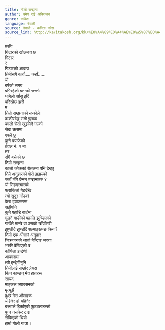 ```yaml
---
title: गोलो सम्झना
author: उमेश राई अकिञ्चन
genre: कविता
language: नेपाली
source: नेपाली - कविता कोश
source_link: http://kavitakosh.org/kk/%E0%A4%89%E0%A4%AE%E0%A5%87%E0%A4%B6_%E0%A4%B0%E0%A4%BE%E0%A4%88_%E0%A4%85%E0%A4%95%E0%A4%BF%E0%A4%9E%E0%A5%8D%E0%A4%9A%E0%A4%A8
---
```


मसँग  
गिटारको खोलमात्र छ  
गिटार  
र  
गिटारको आवाज  
तिमीसगै कहाँ..... कहाँ......  
यो  
बर्षको समय  
बगिरहेको बाग्मती जस्तो  
धमिलो आँसु झँर्दै  
परिरहेछ झरी  
म  
तिम्रो सम्झनाको सप्कोले  
ढाकीरहेछु रातो गुलाफ  
कालो सेतो खुइलिदै गएको  
जेब्रा क्रसमा  
एक्लै छु  
कुनै क्याफेको  
टेवल नं. २ मा  
तर  
सँगै बसेको छ  
तिम्रो सम्झना  
कालो कोकको बोतलमा पनि देख्छु  
तिम्रै अनुहारको गोरो झझल्को  
कहाँ सँगै छैनन् सम्झनाहरु ?  
यो सिहदरबारको  
फराकिलो गेटदेखि  
त्यो सुदूर गाँउको  
केरा झ्याङसम्म  
अझैपनि  
कुनै पहाडि बाटोमा  
गुड्ने गाडीको पछाडि झुण्डिएको  
गाउँले मान्छे वा उसको छाँयाँसरी  
झुण्डीदै झुण्डीदै पछ्याइरहन्छ किन ?  
तिम्रो एक अँगालो अनुहार  
चित्रकारको आलो पेन्टिङ जस्ता  
भर्खरै देखिएको छ  
कोपिला इन्द्रेणी  
आकाशमा  
त्यो इन्द्रेणीमुनि  
तिमीलाई सम्झेर लेख्दा  
किन काम्छन् मेरा हातहरू  
सायद  
माइकल ज्याक्सनको  
मृत्यूझैं  
दुःखे मेरा औंलाहरू  
यहिनेर हो यहिनेर  
बच्चाले हिर्काएको फुटबलजस्तो  
पुग्न नसकेर टाढा  
रोकिएको थियो  
हाम्रो गोलो यात्रा ।
